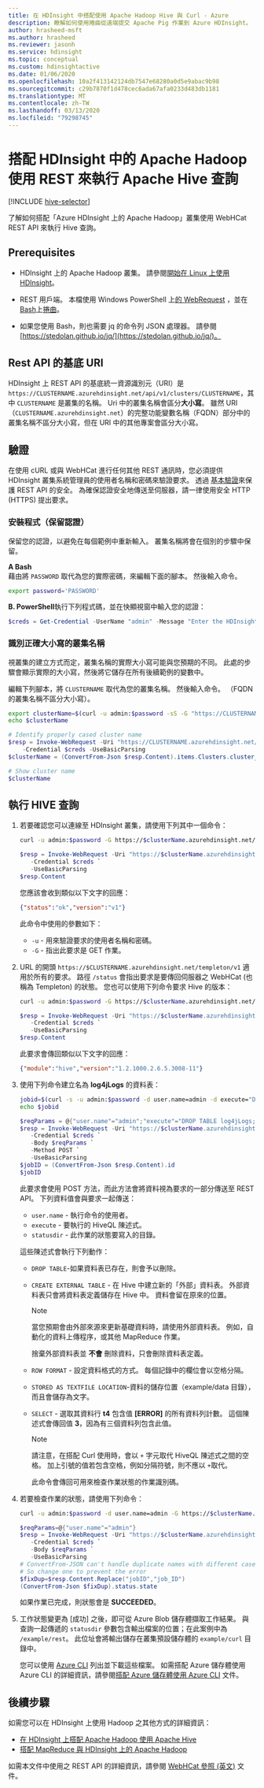 ```yaml
---
title: 在 HDInsight 中搭配使用 Apache Hadoop Hive 與 Curl - Azure
description: 瞭解如何使用捲曲從遠端提交 Apache Pig 作業到 Azure HDInsight。
author: hrasheed-msft
ms.author: hrasheed
ms.reviewer: jasonh
ms.service: hdinsight
ms.topic: conceptual
ms.custom: hdinsightactive
ms.date: 01/06/2020
ms.openlocfilehash: 10a2f413142124db7547e68280a0d5e9abac9b98
ms.sourcegitcommit: c29b7870f1d478cec6ada67afa0233d483db1181
ms.translationtype: MT
ms.contentlocale: zh-TW
ms.lasthandoff: 03/13/2020
ms.locfileid: "79298745"
---
```

# <a name="run-apache-hive-queries-with-apache-hadoop-in-hdinsight-using-rest"></a>搭配 HDInsight 中的 Apache Hadoop 使用 REST 來執行 Apache Hive 查詢

[!INCLUDE [hive-selector](../../../includes/hdinsight-selector-use-hive.md)]

了解如何搭配「Azure HDInsight 上的 Apache Hadoop」叢集使用 WebHCat REST API 來執行 Hive 查詢。

## <a name="prerequisites"></a>Prerequisites

* HDInsight 上的 Apache Hadoop 叢集。 請參閱[開始在 Linux 上使用 HDInsight](./apache-hadoop-linux-tutorial-get-started.md)。

* REST 用戶端。 本檔使用 Windows PowerShell 上[的 WebRequest](https://docs.microsoft.com/powershell/module/microsoft.powershell.utility/invoke-webrequest) ，並在[Bash](https://docs.microsoft.com/windows/wsl/install-win10)上[捲曲](https://curl.haxx.se/)。

* 如果您使用 Bash，則也需要 jq 的命令列 JSON 處理器。  請參閱 [https://stedolan.github.io/jq/](https://stedolan.github.io/jq/)。

## <a name="base-uri-for-rest-api"></a>Rest API 的基底 URI

HDInsight 上 REST API 的基底統一資源識別元（URI）是 `https://CLUSTERNAME.azurehdinsight.net/api/v1/clusters/CLUSTERNAME`，其中 `CLUSTERNAME` 是叢集的名稱。  Uri 中的叢集名稱會區分**大小寫**。  雖然 URI （`CLUSTERNAME.azurehdinsight.net`）的完整功能變數名稱（FQDN）部分中的叢集名稱不區分大小寫，但在 URI 中的其他專案會區分大小寫。

## <a name="authentication"></a>驗證

在使用 cURL 或與 WebHCat 進行任何其他 REST 通訊時，您必須提供 HDInsight 叢集系統管理員的使用者名稱和密碼來驗證要求。 透過 [基本驗證](https://en.wikipedia.org/wiki/Basic_access_authentication)來保護 REST API 的安全。 為確保認證安全地傳送至伺服器，請一律使用安全 HTTP (HTTPS) 提出要求。

### <a name="setup-preserve-credentials"></a>安裝程式（保留認證）

保留您的認證，以避免在每個範例中重新輸入。  叢集名稱將會在個別的步驟中保留。

**A Bash**  
藉由將 `PASSWORD` 取代為您的實際密碼，來編輯下面的腳本。  然後輸入命令。

```bash
export password='PASSWORD'
```  

**B. PowerShell**執行下列程式碼，並在快顯視窗中輸入您的認證：

```powershell
$creds = Get-Credential -UserName "admin" -Message "Enter the HDInsight login"
```

### <a name="identify-correctly-cased-cluster-name"></a>識別正確大小寫的叢集名稱

視叢集的建立方式而定，叢集名稱的實際大小寫可能與您預期的不同。  此處的步驟會顯示實際的大小寫，然後將它儲存在所有後續範例的變數中。

編輯下列腳本，將 `CLUSTERNAME` 取代為您的叢集名稱。 然後輸入命令。 （FQDN 的叢集名稱不區分大小寫）。

```bash
export clusterName=$(curl -u admin:$password -sS -G "https://CLUSTERNAME.azurehdinsight.net/api/v1/clusters" | jq -r '.items[].Clusters.cluster_name')
echo $clusterName
```  

```powershell
# Identify properly cased cluster name
$resp = Invoke-WebRequest -Uri "https://CLUSTERNAME.azurehdinsight.net/api/v1/clusters" `
    -Credential $creds -UseBasicParsing
$clusterName = (ConvertFrom-Json $resp.Content).items.Clusters.cluster_name;

# Show cluster name
$clusterName
```

## <a name="run-a-hive-query"></a>執行 HIVE 查詢

1. 若要確認您可以連線至 HDInsight 叢集，請使用下列其中一個命令：

    ```bash
    curl -u admin:$password -G https://$clusterName.azurehdinsight.net/templeton/v1/status
    ```

    ```powershell
    $resp = Invoke-WebRequest -Uri "https://$clusterName.azurehdinsight.net/templeton/v1/status" `
       -Credential $creds `
       -UseBasicParsing
    $resp.Content
    ```

    您應該會收到類似以下文字的回應：

    ```json
    {"status":"ok","version":"v1"}
    ```

    此命令中使用的參數如下：

    * `-u` - 用來驗證要求的使用者名稱和密碼。
    * `-G` - 指出此要求是 GET 作業。

1. URL 的開頭 `https://$CLUSTERNAME.azurehdinsight.net/templeton/v1` 適用於所有的要求。 路徑 `/status` 會指出要求是要傳回伺服器之 WebHCat (也稱為 Templeton) 的狀態。 您也可以使用下列命令要求 Hive 的版本：

    ```bash
    curl -u admin:$password -G https://$clusterName.azurehdinsight.net/templeton/v1/version/hive
    ```

    ```powershell
    $resp = Invoke-WebRequest -Uri "https://$clusterName.azurehdinsight.net/templeton/v1/version/hive" `
       -Credential $creds `
       -UseBasicParsing
    $resp.Content
    ```

    此要求會傳回類似以下文字的回應：

    ```json
    {"module":"hive","version":"1.2.1000.2.6.5.3008-11"}
    ```

1. 使用下列命令建立名為 **log4jLogs** 的資料表：

    ```bash
    jobid=$(curl -s -u admin:$password -d user.name=admin -d execute="DROP+TABLE+log4jLogs;CREATE+EXTERNAL+TABLE+log4jLogs(t1+string,t2+string,t3+string,t4+string,t5+string,t6+string,t7+string)+ROW+FORMAT+DELIMITED+FIELDS+TERMINATED+BY+' '+STORED+AS+TEXTFILE+LOCATION+'/example/data/';SELECT+t4+AS+sev,COUNT(*)+AS+count+FROM+log4jLogs+WHERE+t4+=+'[ERROR]'+AND+INPUT__FILE__NAME+LIKE+'%25.log'+GROUP+BY+t4;" -d statusdir="/example/rest" https://$clusterName.azurehdinsight.net/templeton/v1/hive | jq -r .id)
    echo $jobid
    ```

    ```powershell
    $reqParams = @{"user.name"="admin";"execute"="DROP TABLE log4jLogs;CREATE EXTERNAL TABLE log4jLogs(t1 string, t2 string, t3 string, t4 string, t5 string, t6 string, t7 string) ROW FORMAT DELIMITED BY ' ' STORED AS TEXTFILE LOCATION '/example/data/;SELECT t4 AS sev,COUNT(*) AS count FROM log4jLogs WHERE t4 = '[ERROR]' GROUP BY t4;";"statusdir"="/example/rest"}
    $resp = Invoke-WebRequest -Uri "https://$clusterName.azurehdinsight.net/templeton/v1/hive" `
       -Credential $creds `
       -Body $reqParams `
       -Method POST `
       -UseBasicParsing
    $jobID = (ConvertFrom-Json $resp.Content).id
    $jobID
    ```

    此要求會使用 POST 方法，而此方法會將資料視為要求的一部分傳送至 REST API。 下列資料值會與要求一起傳送：

     * `user.name` - 執行命令的使用者。
     * `execute` - 要執行的 HiveQL 陳述式。
     * `statusdir` - 此作業的狀態要寫入的目錄。

   這些陳述式會執行下列動作：

   * `DROP TABLE`-如果資料表已存在，則會予以刪除。
   * `CREATE EXTERNAL TABLE` - 在 Hive 中建立新的「外部」資料表。 外部資料表只會將資料表定義儲存在 Hive 中。 資料會留在原來的位置。

     > [!NOTE]  
     > 當您預期會由外部來源來更新基礎資料時，請使用外部資料表。 例如，自動化的資料上傳程序，或其他 MapReduce 作業。
     >
     > 捨棄外部資料表並 **不會** 刪除資料，只會刪除資料表定義。

   * `ROW FORMAT` - 設定資料格式的方式。 每個記錄中的欄位會以空格分隔。
   * `STORED AS TEXTFILE LOCATION`-資料的儲存位置（example/data 目錄），而且會儲存為文字。
   * `SELECT` - 選取其資料行 **t4** 包含值 **[ERROR]** 的所有資料列計數。 這個陳述式會傳回值 **3**，因為有三個資料列包含此值。

     > [!NOTE]  
     > 請注意，在搭配 Curl 使用時，會以 `+` 字元取代 HiveQL 陳述式之間的空格。 加上引號的值若包含空格，例如分隔符號，則不應以 `+`取代。

      此命令會傳回可用來檢查作業狀態的作業識別碼。

1. 若要檢查作業的狀態，請使用下列命令：

    ```bash
    curl -u admin:$password -d user.name=admin -G https://$clusterName.azurehdinsight.net/templeton/v1/jobs/$jobid | jq .status.state
    ```

    ```powershell
    $reqParams=@{"user.name"="admin"}
    $resp = Invoke-WebRequest -Uri "https://$clusterName.azurehdinsight.net/templeton/v1/jobs/$jobID" `
       -Credential $creds `
       -Body $reqParams `
       -UseBasicParsing
    # ConvertFrom-JSON can't handle duplicate names with different case
    # So change one to prevent the error
    $fixDup=$resp.Content.Replace("jobID","job_ID")
    (ConvertFrom-Json $fixDup).status.state
    ```

    如果作業已完成，則狀態會是 **SUCCEEDED**。

1. 工作狀態變更為 [成功] 之後，即可從 Azure Blob 儲存體擷取工作結果。 與查詢一起傳遞的 `statusdir` 參數包含輸出檔案的位置；在此案例中為 `/example/rest`。 此位址會將輸出儲存在叢集預設儲存體的 `example/curl` 目錄中。

    您可以使用 [Azure CLI](https://docs.microsoft.com/cli/azure/install-azure-cli) 列出並下載這些檔案。 如需搭配 Azure 儲存體使用 Azure CLI 的詳細資訊，請參閱[搭配 Azure 儲存體使用 Azure CLI](https://docs.microsoft.com/azure/storage/storage-azure-cli) 文件。

## <a name="next-steps"></a>後續步驟

如需您可以在 HDInsight 上使用 Hadoop 之其他方式的詳細資訊：

* [在 HDInsight 上搭配 Apache Hadoop 使用 Apache Hive](hdinsight-use-hive.md)
* [搭配 MapReduce 與 HDInsight 上的 Apache Hadoop](hdinsight-use-mapreduce.md)

如需本文件中使用之 REST API 的詳細資訊，請參閱 [WebHCat 參照 (英文)](https://cwiki.apache.org/confluence/display/Hive/WebHCat+Reference) 文件。